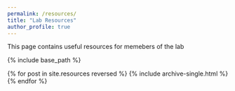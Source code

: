 ```yaml
---
permalink: /resources/
title: "Lab Resources"
author_profile: true
---
```


This page contains useful resources for memebers of the lab

{% include base_path %}

{% for post in site.resources reversed %} {% include archive-single.html %} {% endfor %}
